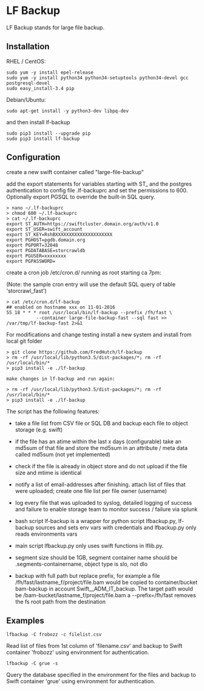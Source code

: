LF Backup
===

LF Backup stands for large file backup. 


Installation
---

RHEL / CentOS:

```
sudo yum -y install epel-release
sudo yum -y install python34 python34-setuptools python34-devel gcc postgresql-devel
sudo easy_install-3.4 pip
```

Debian/Ubuntu:

```
sudo apt-get install -y python3-dev libpq-dev
```

and then install lf-backup
```
sudo pip3 install --upgrade pip
sudo pip3 install lf-backup
```


Configuration
---

create a new swift container called "large-file-backup"

add the export statements for variables starting with ST_  and the postgres authentication to config file .lf-backuprc and set the permissions to 600.  Optionally export PGSQL to override the built-in SQL query.

```
> nano ~/.lf-backuprc
> chmod 600 ~/.lf-backuprc
> cat ~/.lf-backuprc
export ST_AUTH=https://swiftcluster.domain.org/auth/v1.0
export ST_USER=swift_account
export ST_KEY=RshBXXXXXXXXXXXXXXXXXXXXX
export PGHOST=pgdb.domain.org
export PGPORT=32048
export PGDATABASE=storcrawldb
export PGUSER=xxxxxxxx
export PGPASSWORD= 
```

create a cron job /etc/cron.d/ running as root starting ca 7pm:

(Note: the sample cron entry will use the default SQL query of table 'storcrawl_fast')

```
> cat /etc/cron.d/lf-backup
## enabled on hostname xxx on 11-01-2016
55 18 * * * root /usr/local/bin/lf-backup --prefix /fh/fast \
           --container large-file-backup-fast --sql fast >> /var/tmp/lf-backup-fast 2>&1

```

For modifications and change testing install a new system and install from local git folder

```
> git clone https://github.com/FredHutch/lf-backup
> rm -rf /usr/local/lib/python3.5/dist-packages/*; rm -rf /usr/local/bin/*
> pip3 install -e ./lf-backup

make changes in lf-backup and run again:

> rm -rf /usr/local/lib/python3.5/dist-packages/*; rm -rf /usr/local/bin/*
> pip3 install -e ./lf-backup
```



The script has the following features:

* take a file list from CSV file or SQL DB and backup each file 
  to object storage (e.g. swift) 

* if the file has an atime within the last x days (configurable) take an md5sum
  of that file and store the md5sum in an attribute / meta data called md5sum 
  (not yet implemented) 

* check if the file is already in object store and do not upload if the file 
  size and mtime is identical 

* notify a list of email-addresses after finishing. attach list of files that 
  were uploaded; create one file list per file owner (username)

* log every file that was uploaded to syslog, detailed logging of success and 
  failure to enable storage team to monitor success / failure via splunk 

* bash script lf-backup is a wrapper for python script lfbackup.py, lf-backup sources 
  and sets env vars with credentials and lfbackup.py only reads environments vars

* main script lfbackup.py only uses swift functions in lflib.py. 

* segment size should be 1GB, segment container name should be 
  .segments-containername, object type is slo, not dlo

* backup with full path but replace prefix, for example a file 
  /fh/fast/lastname_f/project/file.bam would be copied to container/bucket 
  bam-backup in account Swift__ADM_IT_backup. The target path would be 
  /bam-bucket/lastname_f/project/file.bam a --prefix=/fh/fast removes the fs
    root path from the destination

Examples
---

```
lfbackup -C frobozz -c filelist.csv
```

Read list of files from 1st column of 'filename.csv' and backup to Swift container 'frobozz' using environment for authentication.

```
lfbackup -C grue -s
```

Query the database specified in the environment for the files and backup to Swift container 'grue' using environment for authentication.


